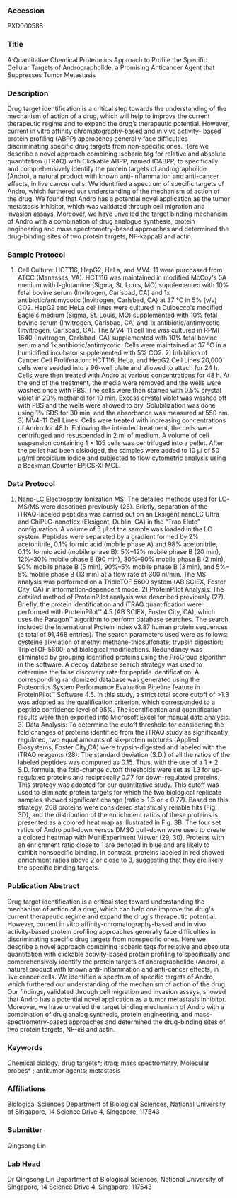### Accession
PXD000588

### Title
A Quantitative Chemical Proteomics Approach to Profile the Specific Cellular Targets of Andrographolide, a Promising Anticancer Agent that Suppresses Tumor Metastasis

### Description
Drug target identification is a critical step towards the understanding of the mechanism of action of a drug, which will help to improve the current therapeutic regime and to expand the drug’s therapeutic potential. However, current in vitro affinity chromatography-based and in vivo activity- based protein profiling (ABPP) approaches generally face difficulties discriminating specific drug targets from non-specific ones. Here we describe a novel approach combining isobaric tag for relative and absolute quantitation (iTRAQ) with Clickable ABPP, named ICABPP, to specifically and comprehensively identify the protein targets of andrographolide (Andro), a natural product with known anti-inflammation and anti-cancer effects, in live cancer cells. We identified a spectrum of specific targets of Andro, which furthered our understanding of the mechanism of action of the drug. We found that Andro has a potential novel application as the tumor metastasis inhibitor, which was validated through cell migration and invasion assays. Moreover, we have unveiled the target binding mechanism of Andro with a combination of drug analogue synthesis, protein engineering and mass spectrometry-based approaches and determined the drug-binding sites of two protein targets, NF-kappaB and actin.

### Sample Protocol
1) Cell Culture: HCT116, HepG2, HeLa, and MV4–11 were purchased from ATCC (Manassas, VA). HCT116 was maintained in modified McCoy's 5A medium with l-glutamine (Sigma, St. Louis, MO) supplemented with 10% fetal bovine serum (Invitrogen, Carlsbad, CA) and 1x antibiotic/antimycotic (Invitrogen, Carlsbad, CA) at 37 °C in 5% (v/v) CO2. HepG2 and HeLa cell lines were cultured in Dulbecco's modified Eagle's medium (Sigma, St. Louis, MO) supplemented with 10% fetal bovine serum (Invitrogen, Carlsbad, CA) and 1x antibiotic/antimycotic (Invitrogen, Carlsbad, CA). The MV4–11 cell line was cultured in RPMI 1640 (Invitrogen, Carlsbad, CA) supplemented with 10% fetal bovine serum and 1x antibiotic/antimycotic. Cells were maintained at 37 °C in a humidified incubator supplemented with 5% CO2. 2) Inhibition of Cancer Cell Proliferation: HCT116, HeLa, and HepG2 Cell Lines 20,000 cells were seeded into a 96-well plate and allowed to attach for 24 h. Cells were then treated with Andro at various concentrations for 48 h. At the end of the treatment, the media were removed and the wells were washed once with PBS. The cells were then stained with 0.5% crystal violet in 20% methanol for 10 min. Excess crystal violet was washed off with PBS and the wells were allowed to dry. Solubilization was done using 1% SDS for 30 min, and the absorbance was measured at 550 nm. 3) MV4–11 Cell Lines: Cells were treated with increasing concentrations of Andro for 48 h. Following the intended treatment, the cells were centrifuged and resuspended in 2 ml of medium. A volume of cell suspension containing 1 × 105 cells was centrifuged into a pellet. After the pellet had been dislodged, the samples were added to 10 μl of 50 μg/ml propidium iodide and subjected to flow cytometric analysis using a Beckman Counter EPICS-Xl MCL.

### Data Protocol
1) Nano-LC Electrospray Ionization MS: The detailed methods used for LC-MS/MS were described previously (26). Briefly, separation of the iTRAQ-labeled peptides was carried out on an Eksigent nanoLC Ultra and ChiPLC-nanoflex (Eksigent, Dublin, CA) in the “Trap Elute” configuration. A volume of 5 μl of the sample was loaded in the LC system. Peptides were separated by a gradient formed by 2% acetonitrile, 0.1% formic acid (mobile phase A) and 98% acetonitrile, 0.1% formic acid (mobile phase B): 5%–12% mobile phase B (20 min), 12%–30% mobile phase B (90 min), 30%–90% mobile phase B (2 min), 90% mobile phase B (5 min), 90%–5% mobile phase B (3 min), and 5%–5% mobile phase B (13 min) at a flow rate of 300 nl/min. The MS analysis was performed on a TripleTOF 5600 system (AB SCIEX, Foster City, CA) in information-dependent mode. 2) ProteinPilot Analysis: The detailed method of ProteinPilot analysis was described previously (27). Briefly, the protein identification and iTRAQ quantification were performed with ProteinPilot™ 4.5 (AB SCIEX, Foster City, CA), which uses the Paragon™ algorithm to perform database searches. The search included the International Protein Index v3.87 human protein sequences (a total of 91,468 entries). The search parameters used were as follows: cysteine alkylation of methyl methane-thiosulfonate; trypsin digestion; TripleTOF 5600; and biological modifications. Redundancy was eliminated by grouping identified proteins using the ProGroup algorithm in the software. A decoy database search strategy was used to determine the false discovery rate for peptide identification. A corresponding randomized database was generated using the Proteomics System Performance Evaluation Pipeline feature in ProteinPilot™ Software 4.5. In this study, a strict total score cutoff of >1.3 was adopted as the qualification criterion, which corresponded to a peptide confidence level of 95%. The identification and quantification results were then exported into Microsoft Excel for manual data analysis. 3) Data Analysis: To determine the cutoff threshold for considering the fold changes of proteins identified from the iTRAQ study as significantly regulated, two equal amounts of six-protein mixtures (Applied Biosystems, Foster City,CA) were trypsin-digested and labeled with the iTRAQ reagents (28). The standard deviation (S.D.) of all the ratios of the labeled peptides was computed as 0.15. Thus, with the use of a 1 + 2 S.D. formula, the fold-change cutoff thresholds were set as 1.3 for up-regulated proteins and reciprocally 0.77 for down-regulated proteins. This strategy was adopted for our quantitative study. This cutoff was used to eliminate protein targets for which the two biological replicate samples showed significant change (ratio > 1.3 or < 0.77). Based on this strategy, 208 proteins were considered statistically reliable hits (Fig. 3D), and the distribution of the enrichment ratios of these proteins is presented as a colored heat map as illustrated in Fig. 3B. The four set ratios of Andro pull-down versus DMSO pull-down were used to create a colored heatmap with MultiExperiment Viewer (29, 30). Proteins with an enrichment ratio close to 1 are denoted in blue and are likely to exhibit nonspecific binding. In contrast, proteins labeled in red showed enrichment ratios above 2 or close to 3, suggesting that they are likely the specific binding targets.

### Publication Abstract
Drug target identification is a critical step toward understanding the mechanism of action of a drug, which can help one improve the drug's current therapeutic regime and expand the drug's therapeutic potential. However, current in vitro affinity-chromatography-based and in vivo activity-based protein profiling approaches generally face difficulties in discriminating specific drug targets from nonspecific ones. Here we describe a novel approach combining isobaric tags for relative and absolute quantitation with clickable activity-based protein profiling to specifically and comprehensively identify the protein targets of andrographolide (Andro), a natural product with known anti-inflammation and anti-cancer effects, in live cancer cells. We identified a spectrum of specific targets of Andro, which furthered our understanding of the mechanism of action of the drug. Our findings, validated through cell migration and invasion assays, showed that Andro has a potential novel application as a tumor metastasis inhibitor. Moreover, we have unveiled the target binding mechanism of Andro with a combination of drug analog synthesis, protein engineering, and mass-spectrometry-based approaches and determined the drug-binding sites of two protein targets, NF-&#x3ba;B and actin.

### Keywords
Chemical biology; drug targets*; itraq; mass spectrometry, Molecular probes* ; antitumor agents; metastasis

### Affiliations
Biological Sciences
Department of Biological Sciences, National University of Singapore, 14 Science Drive 4, Singapore, 117543

### Submitter
Qingsong Lin

### Lab Head
Dr Qingsong Lin
Department of Biological Sciences, National University of Singapore, 14 Science Drive 4, Singapore, 117543


